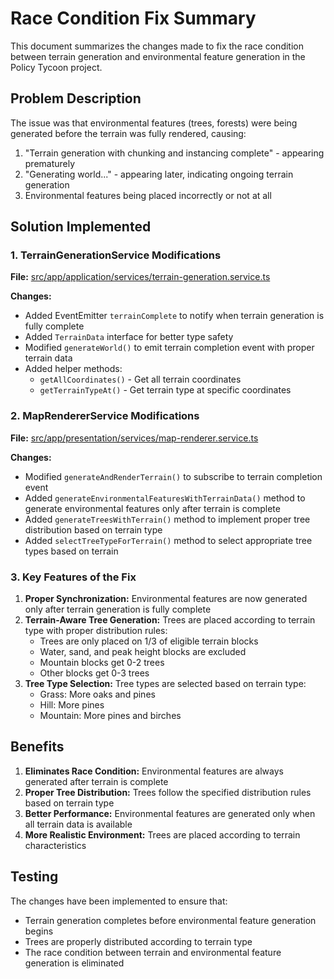 # Race Condition Fix Summary

This document summarizes the changes made to fix the race condition between terrain generation and environmental feature generation in the Policy Tycoon project.

## Problem Description

The issue was that environmental features (trees, forests) were being generated before the terrain was fully rendered, causing:

1. "Terrain generation with chunking and instancing complete" - appearing prematurely
2. "Generating world..." - appearing later, indicating ongoing terrain generation
3. Environmental features being placed incorrectly or not at all

## Solution Implemented

### 1. TerrainGenerationService Modifications

**File:** [src/app/application/services/terrain-generation.service.ts](file://d:\dev\github\policy-tycoon\github\policy-tycoon\src\app\application\services\terrain-generation.service.ts)

**Changes:**
- Added EventEmitter `terrainComplete` to notify when terrain generation is fully complete
- Added `TerrainData` interface for better type safety
- Modified `generateWorld()` to emit terrain completion event with proper terrain data
- Added helper methods:
  - `getAllCoordinates()` - Get all terrain coordinates
  - `getTerrainTypeAt()` - Get terrain type at specific coordinates

### 2. MapRendererService Modifications

**File:** [src/app/presentation/services/map-renderer.service.ts](file://d:\dev\github\policy-tycoon\github\policy-tycoon\src\app\presentation\services\map-renderer.service.ts)

**Changes:**
- Modified `generateAndRenderTerrain()` to subscribe to terrain completion event
- Added `generateEnvironmentalFeaturesWithTerrainData()` method to generate environmental features only after terrain is complete
- Added `generateTreesWithTerrain()` method to implement proper tree distribution based on terrain type
- Added `selectTreeTypeForTerrain()` method to select appropriate tree types based on terrain

### 3. Key Features of the Fix

1. **Proper Synchronization:** Environmental features are now generated only after terrain generation is fully complete
2. **Terrain-Aware Tree Generation:** Trees are placed according to terrain type with proper distribution rules:
   - Trees are only placed on 1/3 of eligible terrain blocks
   - Water, sand, and peak height blocks are excluded
   - Mountain blocks get 0-2 trees
   - Other blocks get 0-3 trees
3. **Tree Type Selection:** Tree types are selected based on terrain type:
   - Grass: More oaks and pines
   - Hill: More pines
   - Mountain: More pines and birches

## Benefits

1. **Eliminates Race Condition:** Environmental features are always generated after terrain is complete
2. **Proper Tree Distribution:** Trees follow the specified distribution rules based on terrain type
3. **Better Performance:** Environmental features are generated only when all terrain data is available
4. **More Realistic Environment:** Trees are placed according to terrain characteristics

## Testing

The changes have been implemented to ensure that:
- Terrain generation completes before environmental feature generation begins
- Trees are properly distributed according to terrain type
- The race condition between terrain and environmental feature generation is eliminated